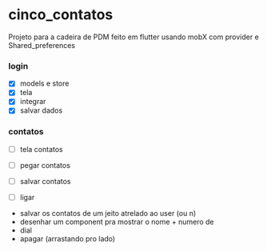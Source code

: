 # cinco_contatos

Projeto para a cadeira de PDM feito em flutter usando mobX com provider e Shared_preferences

### login
- [x] models e store
- [x] tela
- [x] integrar 
- [x] salvar dados

### contatos
- [ ] tela contatos
- [ ] pegar contatos
- [ ] salvar contatos
- [ ] ligar


* salvar os contatos de um jeito atrelado ao user (ou n)
* desenhar um component pra mostrar o nome + numero de
* dial
* apagar (arrastando pro lado)